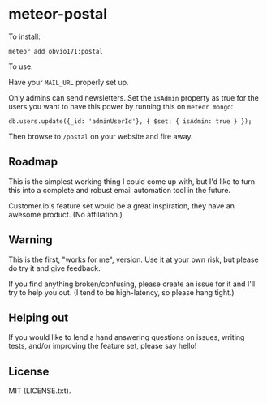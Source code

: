 # meteor-postal

To install:

    meteor add obvio171:postal

To use:

Have your `MAIL_URL` properly set up.

Only admins can send newsletters. Set the `isAdmin` property as true for the users you want to have this power by running this on `meteor mongo`:

    db.users.update({_id: 'adminUserId'}, { $set: { isAdmin: true } });

Then browse to `/postal` on your website and fire away.

## Roadmap

This is the simplest working thing I could come up with, but I'd like to turn this into a complete and robust email automation tool in the future.

Customer.io's feature set would be a great inspiration, they have an awesome product. (No affiliation.)

## Warning

This is the first, "works for me", version. Use it at your own risk, but please do try it and give feedback.

If you find anything broken/confusing, please create an issue for it and I'll try to help you out. (I tend to be high-latency, so please hang tight.)

## Helping out

If you would like to lend a hand answering questions on issues, writing tests, and/or improving the feature set, please say hello!

## License

MIT (LICENSE.txt).
